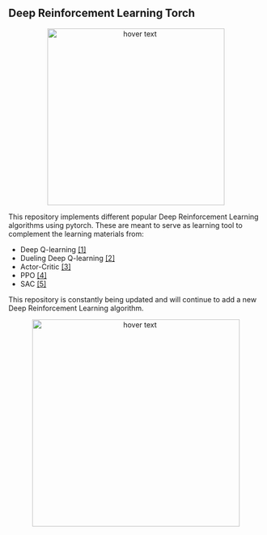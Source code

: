 ## Deep Reinforcement Learning Torch
<p align="center">
  <img src="https://user-images.githubusercontent.com/51369142/107978932-8c631700-6fb5-11eb-8556-3e445e6faac0.png" width="350" title="hover text">
</p>
This repository implements different popular Deep Reinforcement Learning algorithms using pytorch. These are meant to serve as learning tool to complement the learning materials from:

* Deep Q-learning [[1]](https://arxiv.org/abs/1312.5602)
* Dueling Deep Q-learning [[2]](https://arxiv.org/pdf/1511.06581.pdf)
* Actor-Critic [[3]](http://incompleteideas.net/book/first/ebook/node66.html#:~:text=The%20policy%20structure%20is%20known,being%20followed%20by%20the%20actor.)
* PPO [[4]](https://arxiv.org/pdf/1707.06347.pdf)
* SAC [[5]](https://arxiv.org/abs/1801.01290)

This repository is constantly being updated and will continue to add a new Deep Reinforcement Learning algorithm.
<p align="center">
  <img src="https://user-images.githubusercontent.com/51369142/107987333-b4f30d00-6fc5-11eb-93b1-78f263847afe.png" width="410" title="hover text">
</p>

##

